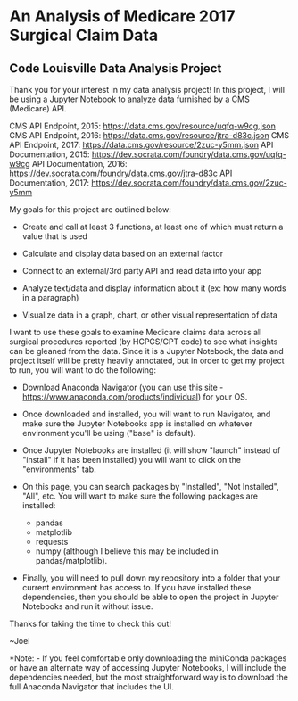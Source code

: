 # An Analysis of Medicare 2017 Surgical Claim Data
## Code Louisville Data Analysis Project

Thank you for your interest in my data analysis project! In this project, I will be using a Jupyter Notebook to analyze data furnished by a CMS (Medicare) API.

CMS API Endpoint, 2015: https://data.cms.gov/resource/uqfq-w9cg.json
CMS API Endpoint, 2016: https://data.cms.gov/resource/jtra-d83c.json
CMS API Endpoint, 2017: https://data.cms.gov/resource/2zuc-y5mm.json
API Documentation, 2015: https://dev.socrata.com/foundry/data.cms.gov/uqfq-w9cg
API Documentation, 2016: https://dev.socrata.com/foundry/data.cms.gov/jtra-d83c
API Documentation, 2017: https://dev.socrata.com/foundry/data.cms.gov/2zuc-y5mm

My goals for this project are outlined below:

* Create and call at least 3 functions, at least one of which must return a value that is used

* Calculate and display data based on an external factor

* Connect to an external/3rd party API and read data into your app

* Analyze text/data and display information about it (ex: how many words in a paragraph)

* Visualize data in a graph, chart, or other visual representation of data

I want to use these goals to examine Medicare claims data across all surgical procedures reported (by HCPCS/CPT code) to see what insights can be gleaned from the data. Since it is a Jupyter Notebook, the data and project itself will be pretty heavily annotated, but in order to get my project to run, you will want to do the following:


- Download Anaconda Navigator (you can use this site - https://www.anaconda.com/products/individual) for your OS.
- Once downloaded and installed, you will want to run Navigator, and make sure the Jupyter Notebooks app is installed on whatever environment you'll be using ("base" is default).
- Once Jupyter Notebooks are installed (it will show "launch" instead of "install" if it has been installed) you will want to click on the "environments" tab.
- On this page, you can search packages by "Installed", "Not Installed", "All", etc. You will want to make sure the following packages are installed:
    + pandas
    + matplotlib
    + requests
    + numpy (although I believe this may be included in pandas/matplotlib).

- Finally, you will need to pull down my repository into a folder that your current environment has access to. If you have installed these dependencies, then you should be able to open the project in Jupyter Notebooks and run it without issue.

Thanks for taking the time to check this out!

~Joel

*Note: - If you feel comfortable only downloading the miniConda packages or have an alternate way of accessing Jupyter Notebooks, I will include the dependencies needed, but the most straightforward way is to download the full Anaconda Navigator that includes the UI.
